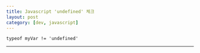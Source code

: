 ```yaml
---
title: Javascript 'undefined' 체크
layout: post
category: [dev, javascript]
--- 
```


    typeof myVar != 'undefined'

---